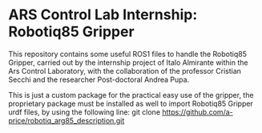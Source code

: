 # ARS Control Lab Internship: Robotiq85 Gripper

This repository contains some useful ROS1 files to handle the Robotiq85 Gripper, carried out by the internship project of Italo Almirante within the Ars Control Laboratory, with the collaboration of the professor Cristian Secchi and the researcher Post-doctoral Andrea Pupa.

This is just a custom package for the practical easy use of the gripper, the proprietary package must be installed as well to import Robotiq85 Gripper urdf files, by using the following line:
git clone https://github.com/a-price/robotiq_arg85_description.git
